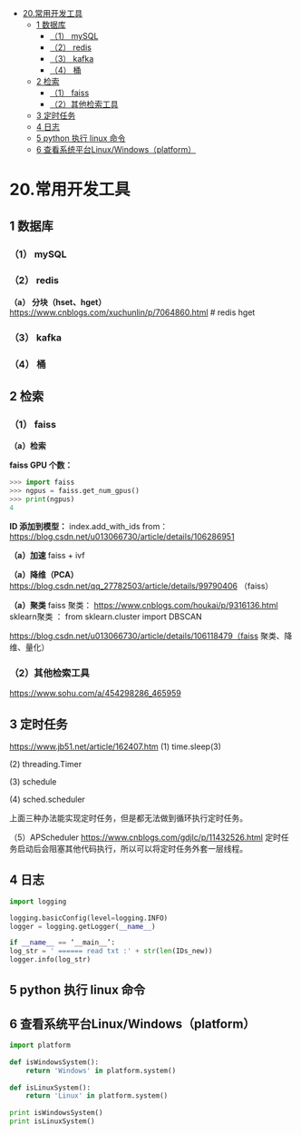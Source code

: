 

- [20.常用开发工具](#20常用开发工具)
  - [1 数据库](#1-数据库)
    - [（1） mySQL](#1-mysql)
    - [（2） redis](#2-redis)
    - [（3） kafka](#3-kafka)
    - [（4） 桶](#4-桶)
  - [2 检索](#2-检索)
    - [（1） faiss](#1-faiss)
    - [（2）其他检索工具](#2其他检索工具)
  - [3 定时任务](#3-定时任务)
  - [4 日志](#4-日志)
  - [5 python 执行 linux 命令](#5-python-执行-linux-命令)
  - [6 查看系统平台Linux/Windows（platform）](#6-查看系统平台linuxwindowsplatform)




# 20.常用开发工具



## 1 数据库
### （1） mySQL


### （2） redis

**（a） 分块（hset、hget）**
https://www.cnblogs.com/xuchunlin/p/7064860.html   # redis hget


### （3） kafka


### （4） 桶



## 2 检索
### （1） faiss
**（a）检索**

**faiss GPU 个数：**
```python
>>> import faiss
>>> ngpus = faiss.get_num_gpus()
>>> print(ngpus)
4
```

**ID 添加到模型：**
index.add_with_ids
from： https://blog.csdn.net/u013066730/article/details/106286951


**（a）加速**
faiss + ivf


**（a）降维（PCA）**
https://blog.csdn.net/qq_27782503/article/details/99790406 （faiss）


**（a）聚类**
faiss 聚类： https://www.cnblogs.com/houkai/p/9316136.html
sklearn聚类 ： from sklearn.cluster import DBSCAN



https://blog.csdn.net/u013066730/article/details/106118479（faiss 聚类、降维、量化）



### （2）其他检索工具
https://www.sohu.com/a/454298286_465959



## 3 定时任务

https://www.jb51.net/article/162407.htm
(1) time.sleep(3)

(2) threading.Timer

(3) schedule

(4) sched.scheduler


上面三种办法能实现定时任务，但是都无法做到循环执行定时任务。

（5）APScheduler
https://www.cnblogs.com/gdjlc/p/11432526.html
定时任务启动后会阻塞其他代码执行，所以可以将定时任务外套一层线程。





## 4 日志

```python
import logging

logging.basicConfig(level=logging.INFO)
logger = logging.getLogger(__name__)

if __name__ == ‘__main__’:
log_str = ' ====== read txt :' + str(len(IDs_new))
logger.info(log_str)
```


## 5 python 执行 linux 命令





## 6 查看系统平台Linux/Windows（platform）




```python
import platform
 
def isWindowsSystem():
    return 'Windows' in platform.system()
 
def isLinuxSystem():
    return 'Linux' in platform.system()
 
print isWindowsSystem()
print isLinuxSystem()
```



